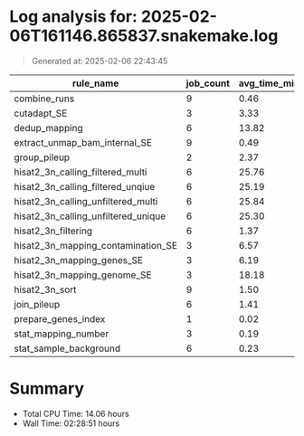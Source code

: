 # Log analysis for: 2025-02-06T161146.865837.snakemake.log
> Generated at: 2025-02-06 22:43:45

| rule_name                           | job_count | avg_time_min | total_time_min | threads |
| ----------------------------------- | --------- | ------------ | -------------- | ------- |
| combine_runs                        | 9         | 0.46         | 4.15           | 8       |
| cutadapt_SE                         | 3         | 3.33         | 10.00          | 36      |
| dedup_mapping                       | 6         | 13.82        | 82.93          | 3       |
| extract_unmap_bam_internal_SE       | 9         | 0.49         | 4.38           | 4       |
| group_pileup                        | 2         | 2.37         | 4.73           | 6       |
| hisat2_3n_calling_filtered_multi    | 6         | 25.76        | 154.55         | 4       |
| hisat2_3n_calling_filtered_unqiue   | 6         | 25.19        | 151.12         | 4       |
| hisat2_3n_calling_unfiltered_multi  | 6         | 25.84        | 155.07         | 4       |
| hisat2_3n_calling_unfiltered_unique | 6         | 25.30        | 151.82         | 4       |
| hisat2_3n_filtering                 | 6         | 1.37         | 8.20           | 4       |
| hisat2_3n_mapping_contamination_SE  | 3         | 6.57         | 19.72          | 12      |
| hisat2_3n_mapping_genes_SE          | 3         | 6.19         | 18.58          | 12      |
| hisat2_3n_mapping_genome_SE         | 3         | 18.18        | 54.53          | 12      |
| hisat2_3n_sort                      | 9         | 1.50         | 13.50          | 4       |
| join_pileup                         | 6         | 1.41         | 8.45           | 6       |
| prepare_genes_index                 | 1         | 0.02         | 0.02           | 12      |
| stat_mapping_number                 | 3         | 0.19         | 0.58           | 4       |
| stat_sample_background              | 6         | 0.23         | 1.40           | 2       |

# Summary 
* Total CPU Time: 14.06 hours
* Wall Time: 02:28:51 hours
